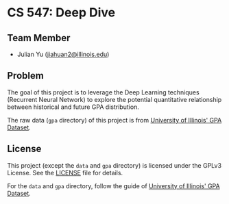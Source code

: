 # CS 547: Deep Dive

## Team Member

- Julian Yu (jiahuan2@illinois.edu)

## Problem

The goal of this project is to leverage the Deep Learning techniques (Recurrent Neural Network) to explore the potential quantitative relationship between historical and future GPA distribution.

The raw data (`gpa` directory) of this project is from [University of Illinois' GPA Dataset](https://github.com/wadefagen/datasets/tree/master/gpa).

## License

This project (except the `data` and `gpa` directory) is licensed under the GPLv3 License. See the [LICENSE](LICENSE) file for details.

For the `data` and `gpa` directory, follow the guide of [University of Illinois' GPA Dataset](https://github.com/wadefagen/datasets/tree/master/gpa).
